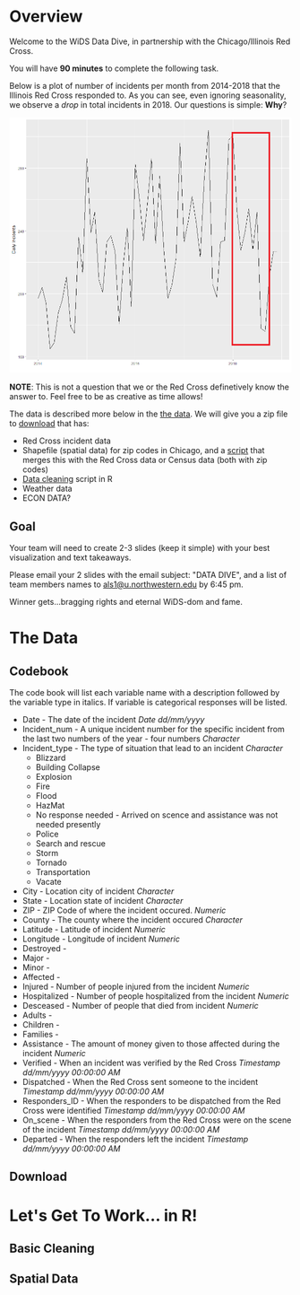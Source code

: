 # Overview

Welcome to the WiDS Data Dive, in partnership with the Chicago/Illinois Red Cross.

You will have **90 minutes** to complete the following task. 

Below is a plot of number of incidents per month from 2014-2018 that the Illinois Red Cross responded to. As you can see, even ignoring seasonality, we observe a *drop* in total incidents in 2018. Our questions is simple: **Why**?

![](motivating_plot.png)

**NOTE**: This is not a question that we or the Red Cross definetively know the answer to. Feel free to be as creative as time allows!

The data is described more below in the [the data](#the-data). We will give you a zip file to [download](#download) that has: 
* Red Cross incident data
* Shapefile (spatial data) for zip codes in Chicago, and a [script](#spatial-data) that merges this with the Red Cross data or Census data (both with zip codes)
* [Data cleaning](#basic-cleaning) script in R
* Weather data
* ECON DATA?


## Goal
Your team will need to create 2-3 slides (keep it simple) with your best visualization and text takeaways. 

Please email your 2 slides with the email subject: "DATA DIVE", and a list of team members names to <als1@u.northwestern.edu> by 6:45 pm. 

Winner gets...bragging rights and eternal WiDS-dom and fame. 


# The Data

## Codebook
The code book will list each variable name with a description followed by the variable type in italics. If variable is categorical responses will be listed.

  * Date - The date of the incident *Date dd/mm/yyyy*
  * Incident_num - A unique incident number for the specific incident from the last two numbers of the year - four numbers *Character*
  * Incident_type - The type of situation that lead to an incident *Character*
      + Blizzard
      + Building Collapse
      + Explosion
      + Fire
      + Flood
      + HazMat
      + No response needed - Arrived on scence and assistance was not needed presently
      + Police
      + Search and rescue 
      + Storm
      + Tornado
      + Transportation
      + Vacate
  * City - Location city of incident *Character*
  * State - Location state of incident *Character*
  * ZIP - ZIP Code of where the incident occured. *Numeric*
  * County - The county where the incident occured *Character*
  * Latitude - Latitude of incident *Numeric*
  * Longitude - Longitude of incident *Numeric*
  * Destroyed - 
  * Major - 
  * Minor - 
  * Affected - 
  * Injured - Number of people injured from the incident *Numeric*
  * Hospitalized - Number of people hospitalized from the incident *Numeric*
  * Desceased - Number of people that died from incident *Numeric*
  * Adults - 
  * Children - 
  * Families - 
  * Assistance - The amount of money given to those affected during the incident *Numeric* 
  * Verified - When an incident was verified by the Red Cross *Timestamp dd/mm/yyyy 00:00:00 AM*
  * Dispatched - When the Red Cross sent someone to the incident *Timestamp dd/mm/yyyy 00:00:00 AM*
  * Responders_ID - When the responders to be dispatched from the Red Cross were identified *Timestamp dd/mm/yyyy 00:00:00 AM*
  * On_scene - When the responders from the Red Cross were on the scene of the incident *Timestamp dd/mm/yyyy 00:00:00 AM*
  * Departed - When the responders left the incident *Timestamp dd/mm/yyyy 00:00:00 AM*

## Download




# Let's Get To Work... in R!

## Basic Cleaning

## Spatial Data 


